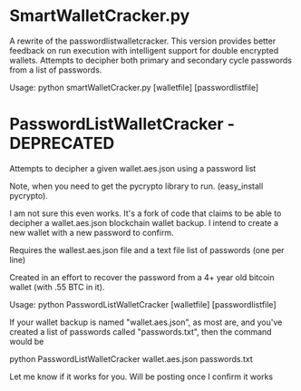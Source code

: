 # SmartWalletCracker.py

A rewrite of the passwordlistwalletcracker. This version provides better feedback on run execution with intelligent support for double encrypted wallets.  Attempts to decipher both primary and secondary cycle passwords from a list of passwords.

Usage:  python smartWalletCracker.py [walletfile] [passwordlistfile] 

# PasswordListWalletCracker - DEPRECATED
Attempts to decipher a given wallet.aes.json using a password list

Note, when you need to get the pycrypto library to run. (easy_install pycrypto). 

I am not sure this even works.  It's a fork of code that claims to be able to decipher a wallet.aes.json blockchain wallet backup.  I intend to create a new wallet with a new password to confirm. 

Requires the wallest.aes.json file and a text file list of passwords (one per line) 

Created in an effort to recover the password from a 4+ year old bitcoin wallet (with .55 BTC in it). 

Usage:  python PasswordListWalletCracker [walletfile] [passwordlistfile] 

If your wallet backup is named "wallet.aes.json", as most are, and you've created a list of passwords called "passwords.txt", then the command would be

python PasswordListWalletCracker wallet.aes.json passwords.txt

Let me know if it works for you.  Will be posting once I confirm it works
